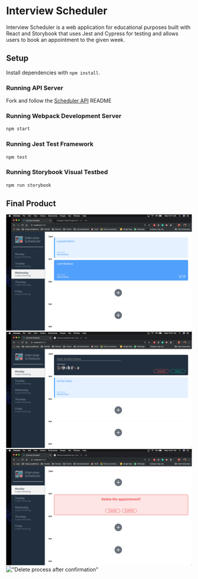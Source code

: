 # Interview Scheduler

Interview Scheduler is a web application for educational purposes built with React and Storybook that uses Jest and Cypress for testing and allows users to book an appointment to the given week.

## Setup

Install dependencies with `npm install`. 

### Running API Server
 
Fork and follow the [Scheduler API](https://github.com/lighthouse-labs/scheduler-api) README


### Running Webpack Development Server

```sh
npm start
```

### Running Jest Test Framework

```sh
npm test
```

### Running Storybook Visual Testbed

```sh
npm run storybook
```


## Final Product

!["Scheduler single page view"](./docs/mainpage.png)
!["Adding a new appointment"](./docs/add-new.png)
!["Deleting an existing appointment"](./docs/delete-confirmation.png)
!["Delete process after confirmation"](./docs/delete-status.png)
